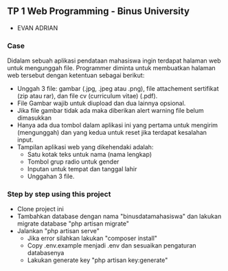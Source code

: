 ## TP 1 Web Programming - Binus University
- EVAN ADRIAN

### Case
Didalam sebuah aplikasi pendataan mahasiswa ingin terdapat halaman web untuk mengunggah file. Programmer diminta untuk membuatkan halaman web tersebut dengan ketentuan sebagai berikut:
- Unggah 3 file: gambar (.jpg, .jpeg atau .png), file attachement sertifikat (zip atau rar), dan file cv (curriculum vitae) (.pdf).
- File Gambar wajib untuk diupload dan dua lainnya opsional.
- Jika file gambar tidak ada maka diberikan alert warning file belum dimasukkan
- Hanya ada dua tombol dalam aplikasi ini yang pertama untuk mengirim (mengunggah) dan yang kedua untuk reset jika terdapat kesalahan input. 
- Tampilan aplikasi web yang dikehendaki adalah:
  - Satu kotak teks untuk nama (nama lengkap)
  - Tombol grup radio untuk gender 
  - Inputan untuk tempat dan tanggal lahir
  - Unggahan 3 file.

### Step by step using this project
- Clone project ini
- Tambahkan database dengan nama "binusdatamahasiswa" dan lakukan migrate database "php artisan migrate" 
- Jalankan "php artisan serve" 
    - Jika error silahkan lakukan "composer install" 
    - Copy .env.example menjadi .env dan sesuaikan pengaturan databasenya
    - Lakukan generate key "php artisan key:generate"
    
